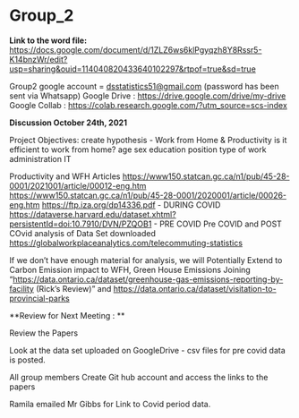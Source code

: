 # Group_2
**Link to the word file:**
https://docs.google.com/document/d/1ZLZ6ws6klPgyqzh8Y8Rssr5-K14bnzWr/edit?usp=sharing&ouid=114040820433640102297&rtpof=true&sd=true 

Group2 google account = dsstatistics51@gmail.com (password has been sent via Whatsapp)
Google Drive  :  https://drive.google.com/drive/my-drive
Google Collab : https://colab.research.google.com/?utm_source=scs-index

**Discussion October 24th, 2021**

Project Objectives:
create hypothesis - Work from Home & Productivity 
is it efficient to work from home?
age
sex
education
position
type of work
administration
IT


Productivity and WFH
Articles 
https://www150.statcan.gc.ca/n1/pub/45-28-0001/2021001/article/00012-eng.htm
https://www150.statcan.gc.ca/n1/pub/45-28-0001/2020001/article/00026-eng.htm
https://ftp.iza.org/dp14336.pdf - DURING COVID 
https://dataverse.harvard.edu/dataset.xhtml?persistentId=doi:10.7910/DVN/PZQOB1 - PRE COVID 
Pre COVID and POST COvid analysis of
Data Set downloaded 
https://globalworkplaceanalytics.com/telecommuting-statistics


If we don’t have enough material for analysis, we will Potentially Extend to Carbon Emission impact to WFH, Green House Emissions
Joining “https://data.ontario.ca/dataset/greenhouse-gas-emissions-reporting-by-facility (Rick’s Review)” and https://data.ontario.ca/dataset/visitation-to-provincial-parks

**Review for Next Meeting  : **

Review the Papers 

Look at the data set uploaded on GoogleDrive - csv files for pre covid data is posted. 

All group members Create Git hub account and access the links to the papers 

Ramila emailed Mr Gibbs for Link to Covid period data. 


